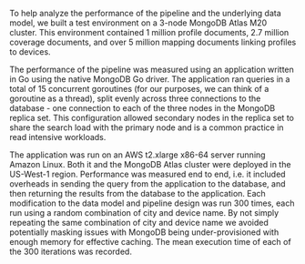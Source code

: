 To help analyze the performance of the pipeline and the underlying data model, we built a test environment on a 3-node MongoDB Atlas M20 cluster. This environment contained 1 million profile documents, 2.7 million coverage documents, and over 5 million mapping documents linking profiles to devices. 

The performance of the pipeline was measured using an application written in Go using the native MongoDB Go driver. The application ran queries in a total of 15 concurrent goroutines (for our purposes, we can think of a goroutine as a thread), split evenly across three connections to the database - one connection to each of the three nodes in the MongoDB replica set. This configuration allowed secondary nodes in the replica set to share the search load with the primary node and is a common practice in read intensive workloads. 

The application was run on an AWS t2.xlarge x86-64 server running Amazon Linux. Both it and the MongoDB Atlas cluster were deployed in the US-West-1 region. Performance was measured end to end, i.e. it included overheads in sending the query from the application to the database, and then returning the results from the database to the application. Each modification to the data model and pipeline design was run 300 times, each run using a random combination of city and device name. By not simply repeating the same combination of city and device name we avoided potentially masking issues with MongoDB being under-provisioned with enough memory for effective caching. The mean execution time of each of the 300 iterations was recorded. 